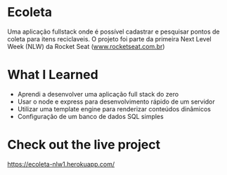 # Ecoleta

Uma aplicação fullstack onde é possível cadastrar e pesquisar pontos de coleta para itens reciclaveis.
O projeto foi parte da primeira Next Level Week (NLW) da Rocket Seat (www.rocketseat.com.br)


# What I Learned

* Aprendi a desenvolver uma aplicação full stack do zero
* Usar o node e express para desenvolvimento rápido de um servidor
* Utilizar uma template engine para renderizar conteúdos dinâmicos
* Configuração de um banco de dados SQL simples


# Check out the live project

https://ecoleta-nlw1.herokuapp.com/
